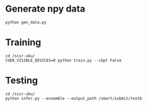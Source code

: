 # Generate npy data
```
python gen_data.py
```

# Training

```
cd /sisr-uku/
CUDA_VISIBLE_DEVICES=0 python train.py --ckpt False
```


# Testing
```
cd /sisr-uku/
python infer.py --ensemble --output_path /smart/submit/testb
```



